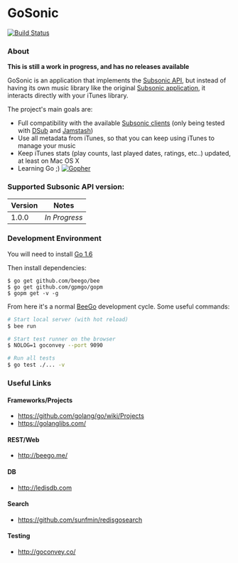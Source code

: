 GoSonic
=======

[![Build Status](https://travis-ci.org/deluan/gosonic.svg?branch=master)](https://travis-ci.org/deluan/gosonic)

### About

__This is still a work in progress, and has no releases available__

GoSonic is an application that implements the [Subsonic API](http://www.subsonic.org/pages/api.jsp), but instead of
having its own music library like the original [Subsonic application](http://www.subsonic.org), it interacts directly
with your iTunes library.

The project's main goals are:

* Full compatibility with the available [Subsonic clients](http://www.subsonic.org/pages/apps.jsp)
  (only being tested with
    [DSub](http://www.subsonic.org/pages/apps.jsp#dsub) and 
    [Jamstash](http://www.subsonic.org/pages/apps.jsp#jamstash))
* Use all metadata from iTunes, so that you can keep using iTunes to manage your music
* Keep iTunes stats (play counts, last played dates, ratings, etc..) updated, at least on Mac OS X
* Learning Go ;) [![Gopher](https://blog.golang.org/favicon.ico)](https://golang.org)


###  Supported Subsonic API version:

| Version     |          Notes            |
|-------------|---------------------------|
| 1.0.0       |       _In Progress_       |


### Development Environment

You will need to install [Go 1.6](https://golang.org/dl/)

Then install dependencies:
```
$ go get github.com/beego/bee   
$ go get github.com/gpmgo/gopm
$ gopm get -v -g
```  

From here it's a normal [BeeGo](http://beego.me) development cycle. Some useful commands:

```bash
# Start local server (with hot reload)
$ bee run

# Start test runner on the browser
$ NOLOG=1 goconvey --port 9090

# Run all tests
$ go test ./... -v
```


### Useful Links

#### Frameworks/Projects
* https://github.com/golang/go/wiki/Projects
* https://golanglibs.com/

#### REST/Web
* http://beego.me/

#### DB
* http://ledisdb.com

#### Search
* https://github.com/sunfmin/redisgosearch

#### Testing
* http://goconvey.co/
